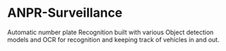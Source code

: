 # ANPR-Surveillance
Automatic number plate Recognition built with various Object detection models and OCR for recognition and keeping track of vehicles in and out.
